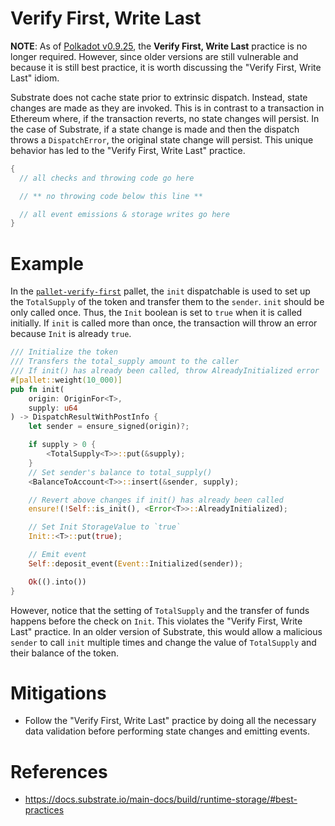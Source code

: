 # Verify First, Write Last

**NOTE**: As of [Polkadot v0.9.25](https://github.com/polkadot-developers/substrate-docs/issues/1215), the **Verify First, Write Last** practice is no longer required. However, since older versions are still vulnerable and because it is still best practice, it is worth discussing the "Verify First, Write Last" idiom.

Substrate does not cache state prior to extrinsic dispatch. Instead, state changes are made as they are invoked. This is in contrast to a transaction in Ethereum where, if the transaction reverts, no state changes will persist. In the case of Substrate, if a state change is made and then the dispatch throws a `DispatchError`, the original state change will persist. This unique behavior has led to the "Verify First, Write Last" practice.

```rust
{
  // all checks and throwing code go here

  // ** no throwing code below this line **

  // all event emissions & storage writes go here
}
```

# Example

In the [`pallet-verify-first`](https://github.com/crytic/building-secure-contracts/blob/master/not-so-smart-contracts/substrate/verify_first/pallet-verify-first.rs) pallet, the `init` dispatchable is used to set up the `TotalSupply` of the token and transfer them to the `sender`. `init` should be only called once. Thus, the `Init` boolean is set to `true` when it is called initially. If `init` is called more than once, the transaction will throw an error because `Init` is already `true`.

```rust
/// Initialize the token
/// Transfers the total_supply amount to the caller
/// If init() has already been called, throw AlreadyInitialized error
#[pallet::weight(10_000)]
pub fn init(
    origin: OriginFor<T>,
    supply: u64
) -> DispatchResultWithPostInfo {
    let sender = ensure_signed(origin)?;

    if supply > 0 {
        <TotalSupply<T>>::put(&supply);
    }
    // Set sender's balance to total_supply()
    <BalanceToAccount<T>>::insert(&sender, supply);

    // Revert above changes if init() has already been called
    ensure!(!Self::is_init(), <Error<T>>::AlreadyInitialized);

    // Set Init StorageValue to `true`
    Init::<T>::put(true);

    // Emit event
    Self::deposit_event(Event::Initialized(sender));

    Ok(().into())
}
```

However, notice that the setting of `TotalSupply` and the transfer of funds happens before the check on `Init`. This violates the "Verify First, Write Last" practice. In an older version of Substrate, this would allow a malicious `sender` to call `init` multiple times and change the value of `TotalSupply` and their balance of the token.

# Mitigations

- Follow the "Verify First, Write Last" practice by doing all the necessary data validation before performing state changes and emitting events.

# References

- https://docs.substrate.io/main-docs/build/runtime-storage/#best-practices
